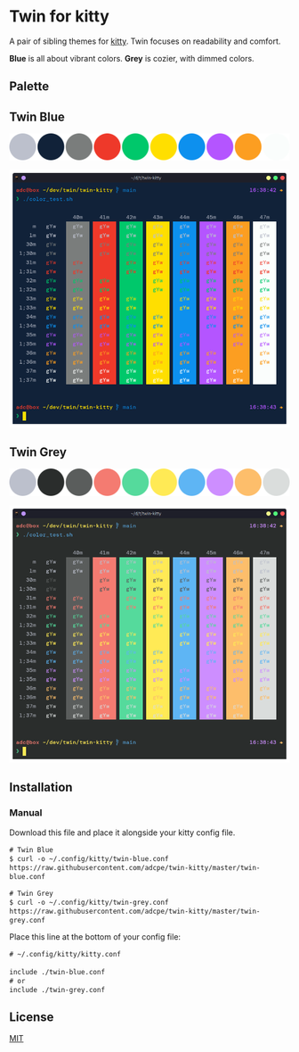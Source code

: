 # Twin for kitty

A pair of sibling themes for [kitty](https://sw.kovidgoyal.net/kitty/). Twin focuses on readability and comfort.

**Blue** is all about vibrant colors. **Grey** is cozier, with dimmed colors.

## Palette

## Twin Blue

![Twin Blue Palette](/img/tb_palette.png)

![Twin Blue Screenshot](/img/tb.png)

## Twin Grey

![Twin Grey](/img/tg_palette.png)

![Twin Grey Screenshot](/img/tg.png)

## Installation

<!-- ### Automatic

Run this command inside kitty to access all kitty themes.

```
kitty +kitten themes
```

Search for Twin Blue or Twin Grey to install. -->

### Manual

Download this file and place it alongside your kitty config file.

```
# Twin Blue
$ curl -o ~/.config/kitty/twin-blue.conf https://raw.githubusercontent.com/adcpe/twin-kitty/master/twin-blue.conf
```

```
# Twin Grey
$ curl -o ~/.config/kitty/twin-grey.conf https://raw.githubusercontent.com/adcpe/twin-kitty/master/twin-grey.conf
```

Place this line at the bottom of your config file:

```
# ~/.config/kitty/kitty.conf

include ./twin-blue.conf
# or
include ./twin-grey.conf
```

## License

[MIT](/LICENSE)

